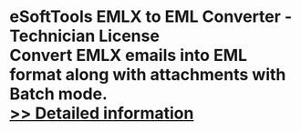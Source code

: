 # eSoftTools EMLX to EML Converter - Technician License<br />Convert EMLX emails into EML format along with attachments with Batch mode.<br />[>> Detailed information](https://secure.shareit.com/shareit/product.html?productid=300880287&affiliateid=200057808)